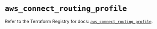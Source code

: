 # `aws_connect_routing_profile`

Refer to the Terraform Registry for docs: [`aws_connect_routing_profile`](https://registry.terraform.io/providers/hashicorp/aws/5.96.0/docs/resources/connect_routing_profile).
